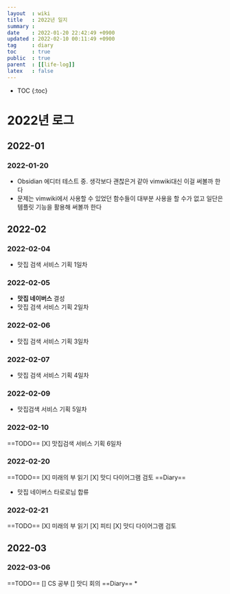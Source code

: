 ```yaml
---
layout  : wiki
title   : 2022년 일지
summary : 
date    : 2022-01-20 22:42:49 +0900
updated : 2022-02-10 00:11:49 +0900
tag     : diary
toc     : true
public  : true
parent  : [[life-log]]
latex   : false
---
```

* TOC
{:toc}

# 2022년 로그
## 2022-01
### 2022-01-20
* Obsidian 에디터 테스트 중. 생각보다 괜찮은거 같아 vimwiki대신 이걸 써볼까 한다
* 문제는 vimwiki에서 사용할 수 있었던 함수들이 대부분 사용을 할 수가 없고 일단은 템플릿 기능을 활용해 써볼까 한다

## 2022-02
### 2022-02-04
* 맛집 검색 서비스 기획 1일차

### 2022-02-05
* **맛집 네이버스** 결성
* 맛집 검색 서비스 기획 2일차

### 2022-02-06
* 맛집 검색 서비스 기획 3일차

### 2022-02-07
* 맛집 검색 서비스 기획 4일차

### 2022-02-09
* 맛집검색 서비스 기획 5일차

### 2022-02-10
==TODO==
[X] 맛집검색 서비스 기획 6일차 

### 2022-02-20
==TODO==
[X] 미래의 부 읽기
[X] 맛디 다이어그램 검토
==Diary==
* 맛집 네이버스 타로로님 합류

### 2022-02-21
==TODO==
[X] 미래의 부 읽기
[X] 피티
[X] 맛디 다이어그램 검토

## 2022-03
### 2022-03-06
==TODO==
[] CS 공부
[] 맛디 회의
==Diary==
* 